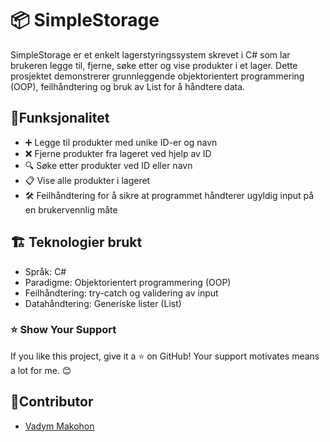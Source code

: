 # 📦 SimpleStorage
SimpleStorage er et enkelt lagerstyringssystem skrevet i C# som lar brukeren legge til, fjerne, søke etter og vise produkter i et lager. Dette prosjektet demonstrerer grunnleggende objektorientert programmering (OOP), feilhåndtering og bruk av List<T> for å håndtere data.

## 🚀Funksjonalitet

- ➕ Legge til produkter med unike ID-er og navn
- ❌ Fjerne produkter fra lageret ved hjelp av ID
- 🔍 Søke etter produkter ved ID eller navn
- 📋 Vise alle produkter i lageret
- 🛠 Feilhåndtering for å sikre at programmet håndterer ugyldig input på en brukervennlig måte
## 🏗 Teknologier brukt
- Språk: C#
- Paradigme: Objektorientert programmering (OOP)
- Feilhåndtering: try-catch og validering av input
- Datahåndtering: Generiske lister (List<Product>)

### ⭐ Show Your Support

If you like this project, give it a ⭐ on GitHub! Your support motivates means a lot for me. 😊

## 👤Contributor

- [Vadym Makohon](https://github.com/VadymMakohon)

